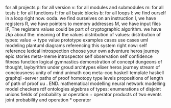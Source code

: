 for all projects p:
	for all version v:
		for all modules and submodules m:
			for all tests t:
				for all functions f:
					for all basic blocks b:
						for all loops l:
							we find ourself in a loop right now. ooda.
								we find ourselves on an instruction I,
									we have registers R, 
										we have pointers to memory addresses M,
										we have input files IF,
										The registers values could be part of cryptographic algorithm.
										we have zkp about the:
											meaning of the values
												distribution of values:
												distribution of types:
												value -> type
												value prototype
												examples
												cases
												use cases
												uml modeling
												plantuml diagrams
												referencing this system right now:
													self reference
													lexical introspection
														choose your own adventure
														heros journey
														epic stories
														meta-meme
														introspector
														self observation
														self confidence
														fitness function
															logical gymnastics
															demonstration of concept
																dungeons of thought,
																laybyrithm
																under groud
																archtypes
																elixer 
																heros journey
																	stream of conciousness
																	unity of mind
																	unimath
																		coq
																			meta-coq
																				haskell
																					template haskell
																						graphql -server
																		paths of proof
																			homotopy type levels
																				propositions of length of path of proof
																	uu
																	. END.
												mathematical modelling
												neural network modelling
												model checkers
												rdf ontologies
												algebras of types:
													enumerations of disjoint unions
														fields of probability
														or operation
														+ operator
													products of two events
														joint probability
														and operation
														* operator
